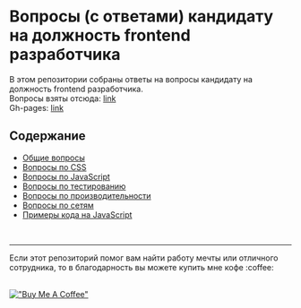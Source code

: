 # Вопросы (с ответами) кандидату на должность frontend разработчика

В этом репозитории собраны ответы на вопросы кандидату на должность frontend разработчика. <br>
Вопросы взяты отсюда: [link](https://h5bp.org/Front-end-Developer-Interview-Questions/translations/russian/) <br>
Gh-pages: [link](https://fedorovalexander.github.io/Front-end-Job-Interview-Questions/)

## Содержание

* [Общие вопросы](General/README.md)
* [Вопросы по CSS](CSS/README.md)
* [Вопросы по JavaScript](JavaScript/README.md)
* [Вопросы по тестированию](Testing/README.md)
* [Вопросы по производительности](Performance/README.md)
* [Вопросы по сетям](Network/README.md)
* [Примеры кода на JavaScript](Coding/README.md)

<br>
<hr>
Если этот репозиторий помог вам найти работу мечты или отличного сотрудника, то в благодарность вы можете купить мне кофе :coffee:
<br>
<br>

[!["Buy Me A Coffee"](https://www.buymeacoffee.com/assets/img/custom_images/orange_img.png)](https://www.buymeacoffee.com/a1eks)
